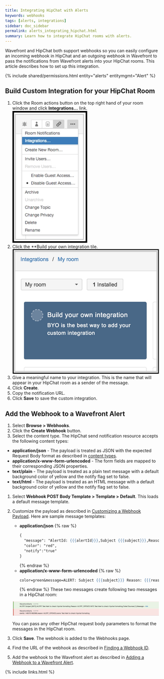 ```yaml
---
title: Integrating HipChat with Alerts
keywords: webhooks
tags: [alerts, integrations]
sidebar: doc_sidebar
permalink: alerts_integrating_hipchat.html
summary: Learn how to integrate HipChat rooms with alerts.
---
```


Wavefront and HipChat both support webhooks so you can easily configure an incoming webhook in HipChat and an outgoing webhook in Wavefront to pass the notifications from Wavefront alerts into your HipChat rooms. This article describes how to set up this integration.
 
{% include shared/permissions.html entity="alerts" entitymgmt="Alert" %}


## Build Custom Integration for your HipChat Room

1. Click the Room actions button on the top right hand of your room window and click **Integrations...** link.
  ![hc_room_actions](images/hc_room_actions.png)
1. Click the **Build your own integration tile.
  ![hc_integration](images/hc_integration.png)
1. Give a meaningful name to your integration. This is the name that will appear in your HipChat room as a sender of the message.
1. Click **Create**.
1. Copy the notification URL.
1. Click **Save** to save the custom integration.
 
## Add the Webhook to a Wavefront Alert
 1. Select **Browse > Webhooks**.
 1. Click the **Create Webhook** button.
 1. Select the content type. The HipChat send notification resource accepts the following content types:
  - **application/json** - The payload is treated as JSON with the expected Request Body format as described in [content types](https://www.hipchat.com/docs/apiv2/method/send_room_notification).
  - **application/x-www-form-urlencoded** - The form fields are mapped to their corresponding JSON properties.
  - **text/plain** - The payload is treated as a plain text message with a default background color of yellow and the notify flag set to false.
  - **text/html** - The payload is treated as an HTML message with a default background color of yellow and the notify flag set to false.
 1. Select **Webhook POST Body Template > Template > Default**.  This loads a default message template.
 1. Customize the payload as described in [Customizing a Webhook Payload](alerts_integrating_webhooks.html#customizing-a-webhook-payload). Here are sample message templates:

    - **application/json**
      {% raw %}
      ```handlebars
      {
        "message": "AlertId: {{{alertId}}},Subject {{{subject}}},Reason: {{{reason}}},Name: {{#jsonEscape}}{{{name}}}{{/jsonEscape}}",
        "color": "red",
        "notify":"true"
      }
      ```
      {% endraw %}
    - **application/x-www-form-urlencoded**
      {% raw %}
      ```handlebars
      color=green&message=ALERT: Subject {{{subject}}} Reason: {{{reason}}} {{{severity}}} {{{name}}},Failed Sources:{{{hostsFailingMessage}}},Message: {{{errorMessage}}} -%20  <a href={{{url}}}>link</a>
      ```
      {% endraw %}
    These two messages create following two messages in a HipChat room:

    ![hc_message](images/hc_message.png)

    You can pass any other HipChat request body parameters to format the messages in the HipChat room.

 1. Click **Save**. The webhook is added to the Webhooks page.
 1. Find the URL of the webhook as described in [Finding a Webhook ID](alerts_integrating_webhooks.html#finding-a-webhook-id).
 1. Add the webhook to the Wavefront alert as described in [Adding a Webhook to a Wavefront Alert](alerts_integrating_webhooks.html#adding-a-webhook-to-a-wavefront-alert).

{% include links.html %}
